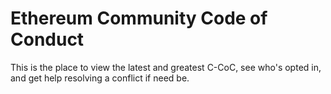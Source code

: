 # Ethereum Community Code of Conduct

This is the place to view the latest and greatest C-CoC, see who's opted in, and get help resolving a conflict if need be.
